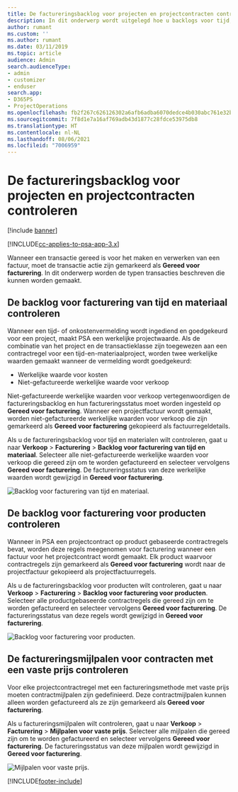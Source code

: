 ```yaml
---
title: De factureringsbacklog voor projecten en projectcontracten controleren
description: In dit onderwerp wordt uitgelegd hoe u backlogs voor tijd, onkosten en producten bekijkt en hoe u deze markeert als gereed voor facturering.
author: rumant
ms.custom: ''
ms.author: rumant
ms.date: 03/11/2019
ms.topic: article
audience: Admin
search.audienceType:
- admin
- customizer
- enduser
search.app:
- D365PS
- ProjectOperations
ms.openlocfilehash: fb2f267c626126302a6afb6adba6070dedce4b030abc761e32b23df174d49ecb
ms.sourcegitcommit: 7f8d1e7a16af769adb43d1877c28fdce53975db8
ms.translationtype: HT
ms.contentlocale: nl-NL
ms.lasthandoff: 08/06/2021
ms.locfileid: "7006959"
---
```

# <a name="review-the-invoicing-backlog-on-projects-and-project-contracts"></a>De factureringsbacklog voor projecten en projectcontracten controleren

[!include [banner](../includes/psa-now-project-operations.md)]

[!INCLUDE[cc-applies-to-psa-app-3.x](../includes/cc-applies-to-psa-app-3x.md)]

Wanneer een transactie gereed is voor het maken en verwerken van een factuur, moet de transactie actie zijn gemarkeerd als **Gereed voor facturering**. In dit onderwerp worden de typen transacties beschreven die kunnen worden gemaakt.

## <a name="review-the-time-and-material-billing-backlog"></a>De backlog voor facturering van tijd en materiaal controleren

Wanneer een tijd- of onkostenvermelding wordt ingediend en goedgekeurd voor een project, maakt PSA een werkelijke projectwaarde. Als de combinatie van het project en de transactieklasse zijn toegewezen aan een contractregel voor een tijd-en-materiaalproject, worden twee werkelijke waarden gemaakt wanneer de vermelding wordt goedgekeurd:

- Werkelijke waarde voor kosten 
- Niet-gefactureerde werkelijke waarde voor verkoop

Niet-gefactureerde werkelijke waarden voor verkoop vertegenwoordigen de factureringsbacklog en hun factureringsstatus moet worden ingesteld op **Gereed voor facturering**. Wanneer een projectfactuur wordt gemaakt, worden niet-gefactureerde werkelijke waarden voor verkoop die zijn gemarkeerd als **Gereed voor facturering** gekopieerd als factuurregeldetails.

Als u de factureringsbacklog voor tijd en materialen wilt controleren, gaat u naar **Verkoop** \> **Facturering** \> **Backlog voor facturering van tijd en materiaal**. Selecteer alle niet-gefactureerde werkelijke waarden voor verkoop die gereed zijn om te worden gefactureerd en selecteer vervolgens **Gereed voor facturering**. De factureringsstatus van deze werkelijke waarden wordt gewijzigd in **Gereed voor facturering**.

![Backlog voor facturering van tijd en materiaal.](media/TMBacklog.png)

## <a name="review-the-product-billing-backlog"></a>De backlog voor facturering voor producten controleren

Wanneer in PSA een projectcontract op product gebaseerde contractregels bevat, worden deze regels meegenomen voor facturering wanneer een factuur voor het projectcontract wordt gemaakt. Elk product waarvoor contractregels zijn gemarkeerd als **Gereed voor facturering** wordt naar de projectfactuur gekopieerd als projectfactuurregels.

Als u de factureringsbacklog voor producten wilt controleren, gaat u naar **Verkoop** \> **Facturering** \> **Backlog voor facturering voor producten**. Selecteer alle productgebaseerde contractregels die gereed zijn om te worden gefactureerd en selecteer vervolgens **Gereed voor facturering**. De factureringsstatus van deze regels wordt gewijzigd in **Gereed voor facturering**.

![Backlog voor facturering voor producten.](media/ProductBacklog.png)

## <a name="review-billing-milestones-on-fixed-price-contracts"></a>De factureringsmijlpalen voor contracten met een vaste prijs controleren

Voor elke projectcontractregel met een factureringsmethode met vaste prijs moeten contractmijlpalen zijn gedefinieerd. Deze contractmijlpalen kunnen alleen worden gefactureerd als ze zijn gemarkeerd als **Gereed voor facturering**. 

Als u factureringsmijlpalen wilt controleren, gaat u naar **Verkoop** \> **Facturering** \> **Mijlpalen voor vaste prijs**. Selecteer alle mijlpalen die gereed zijn om te worden gefactureerd en selecteer vervolgens **Gereed voor facturering**. De factureringsstatus van deze mijlpalen wordt gewijzigd in **Gereed voor facturering**.

![Mijlpalen voor vaste prijs.](media/FPBacklog.png)


[!INCLUDE[footer-include](../includes/footer-banner.md)]
